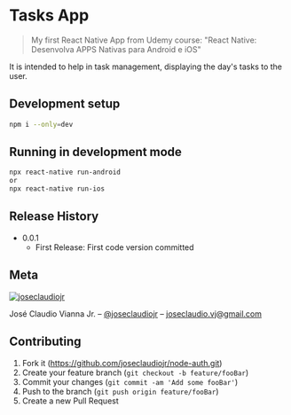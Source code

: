 # Tasks App

<a href="https://reactnative.dev/" target="_blank"><g><circle cx="0" cy="0" r="30" fill="#61dafb"></circle><g stroke="#61dafb" stroke-width="15" fill="none" id="logo"><ellipse rx="165" ry="64"></ellipse><ellipse rx="165" ry="64" transform="rotate(60)"></ellipse><ellipse rx="165" ry="64" transform="rotate(120)"></ellipse></g></g></a>

> My first React Native App from Udemy course: "React Native: Desenvolva APPS Nativas para Android e iOS"

It is intended to help in task management, displaying the day's tasks to the user.

## Development setup

```sh
npm i --only=dev
```

## Running in development mode

```sh
npx react-native run-android
or
npx react-native run-ios
```

## Release History

- 0.0.1
  - First Release: First code version committed

## Meta

[![joseclaudiojr][juca-image]][linkedin-url]

José Claudio Vianna Jr. – [@joseclaudiojr](https://www.linkedin.com/in/joseclaudiojr/) – joseclaudio.vj@gmail.com

## Contributing

1. Fork it (<https://github.com/joseclaudiojr/node-auth.git>)
2. Create your feature branch (`git checkout -b feature/fooBar`)
3. Commit your changes (`git commit -am 'Add some fooBar'`)
4. Push to the branch (`git push origin feature/fooBar`)
5. Create a new Pull Request

<!-- Markdown link & img dfn's -->

[juca-image]: https://media-exp1.licdn.com/dms/image/C4D03AQHVduySNv8pCg/profile-displayphoto-shrink_200_200/0?e=1597276800&v=beta&t=tygSSKj0ZEDfnE2HmxPADlyi6YCurk_j1hmiL3zio00
[linkedin-url]: https://www.linkedin.com/in/joseclaudiojr/
